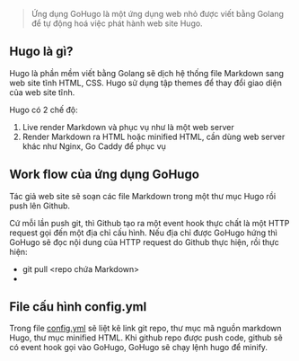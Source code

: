 > Ứng dụng GoHugo là một ứng dụng web nhỏ được viết bằng Golang để tự động hoá việc phát hành web site Hugo.


## Hugo là gì?

Hugo là phần mềm viết bằng Golang sẽ dịch hệ thống file Markdown sang web site tĩnh HTML, CSS.
Hugo sử dụng tập themes để thay đổi giao diện của web site tĩnh.

Hugo có 2 chế độ:
1. Live render Markdown và phục vụ như là một web server
2. Render Markdown ra HTML hoặc minified HTML, cần dùng web server khác như Nginx, Go Caddy để phục vụ

## Work flow của ứng dụng GoHugo
Tác giả web site sẽ soạn các file Markdown trong một thư mục Hugo rồi push lên Github.

Cứ mỗi lần push git, thì Github tạo ra một event hook thực chất là một HTTP request gọi đến một địa chỉ cấu hình. Nếu địa chỉ được GoHugo hứng thì GoHugo sẽ đọc nội dung của HTTP request do Github thực hiện, rồi thực hiện:

- git pull <repo chứa Markdown>
- 


## File cấu hình config.yml
Trong file [config.yml](config.yml) sẽ liệt kê link git repo, thư mục mã nguồn markdown Hugo, thư mục minified HTML. Khi github repo được push code, github sẽ có event hook gọi vào GoHugo, GoHugo sẽ chạy lệnh hugo để minify.